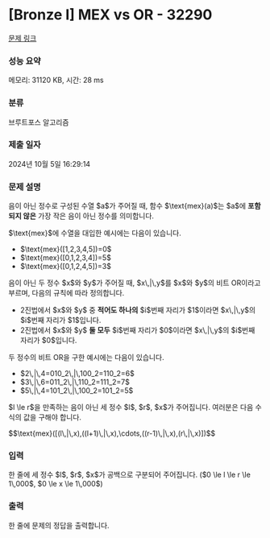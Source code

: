 # [Bronze I] MEX vs OR - 32290 

[문제 링크](https://www.acmicpc.net/problem/32290) 

### 성능 요약

메모리: 31120 KB, 시간: 28 ms

### 분류

브루트포스 알고리즘

### 제출 일자

2024년 10월 5일 16:29:14

### 문제 설명

<p>음이 아닌 정수로 구성된 수열 $a$가 주어질 때, 함수 $\text{mex}(a)$는 $a$에 <strong>포함되지 않은</strong> 가장 작은 음이 아닌 정수를 의미합니다.</p>

<p>$\text{mex}$에 수열을 대입한 예시에는 다음이 있습니다.</p>

<ul>
	<li>$\text{mex}([1,2,3,4,5])=0$</li>
	<li>$\text{mex}([0,1,2,3,4])=5$</li>
	<li>$\text{mex}([0,1,2,4,5])=3$</li>
</ul>

<p>음이 아닌 두 정수 $x$와 $y$가 주어질 때, $x\,|\,y$를 $x$와 $y$의 비트 OR이라고 부르며, 다음의 규칙에 따라 정의합니다.</p>

<ul>
	<li>2진법에서 $x$와 $y$ 중 <strong>적어도 하나의</strong> $i$번째 자리가 $1$이라면 $x\,|\,y$의 $i$번째 자리가 $1$입니다.</li>
	<li>2진법에서 $x$와 $y$ <strong>둘 모두</strong> $i$번째 자리가 $0$이라면 $x\,|\,y$의 $i$번째 자리가 $0$입니다.</li>
</ul>

<p>두 정수의 비트 OR을 구한 예시에는 다음이 있습니다.</p>

<ul>
	<li>$2\,|\,4=010_2\,|\,100_2=110_2=6$</li>
	<li>$3\,|\,6=011_2\,|\,110_2=111_2=7$</li>
	<li>$5\,|\,4=101_2\,|\,100_2=101_2=5$</li>
</ul>

<p>$l \le r$을 만족하는 음이 아닌 세 정수 $l$, $r$, $x$가 주어집니다. 여러분은 다음 수식의 값을 구해야 합니다.</p>

<p>$$\text{mex}([(l\,|\,x),((l+1)\,|\,x),\cdots,((r-1)\,|\,x),(r\,|\,x)])$$</p>

### 입력 

 <p>한 줄에 세 정수 $l$, $r$, $x$가 공백으로 구분되어 주어집니다. ($0 \le l \le r \le 1\,000$, $0 \le x \le 1\,000$)</p>

### 출력 

 <p>한 줄에 문제의 정답을 출력합니다.</p>

